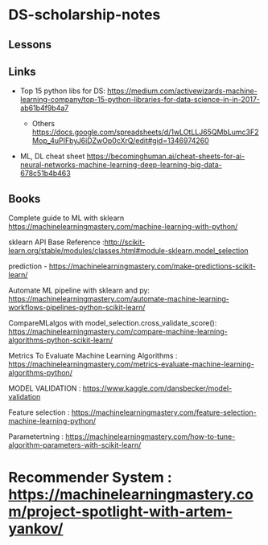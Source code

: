 # DS-scholarship-notes

## Lessons

## Links 
- Top 15 python libs for DS: https://medium.com/activewizards-machine-learning-company/top-15-python-libraries-for-data-science-in-in-2017-ab61b4f9b4a7
  - Others https://docs.google.com/spreadsheets/d/1wLOtLLJ65QMbLumc3F2Mop_4uPIFbyJ6iDZwOp0cXrQ/edit#gid=1346974260

- ML, DL cheat sheet https://becominghuman.ai/cheat-sheets-for-ai-neural-networks-machine-learning-deep-learning-big-data-678c51b4b463

## Books

Complete guide to ML with sklearn https://machinelearningmastery.com/machine-learning-with-python/

sklearn API Base Reference :http://scikit-learn.org/stable/modules/classes.html#module-sklearn.model_selection

prediction - https://machinelearningmastery.com/make-predictions-scikit-learn/

Automate ML pipeline with sklearn and py: https://machinelearningmastery.com/automate-machine-learning-workflows-pipelines-python-scikit-learn/

CompareMLalgos with model_selection.cross_validate_score():  https://machinelearningmastery.com/compare-machine-learning-algorithms-python-scikit-learn/

Metrics To Evaluate Machine Learning Algorithms : https://machinelearningmastery.com/metrics-evaluate-machine-learning-algorithms-python/

MODEL VALIDATION : https://www.kaggle.com/dansbecker/model-validation

Feature selection : https://machinelearningmastery.com/feature-selection-machine-learning-python/

Parametertning : https://machinelearningmastery.com/how-to-tune-algorithm-parameters-with-scikit-learn/

# Recommender System : https://machinelearningmastery.com/project-spotlight-with-artem-yankov/
